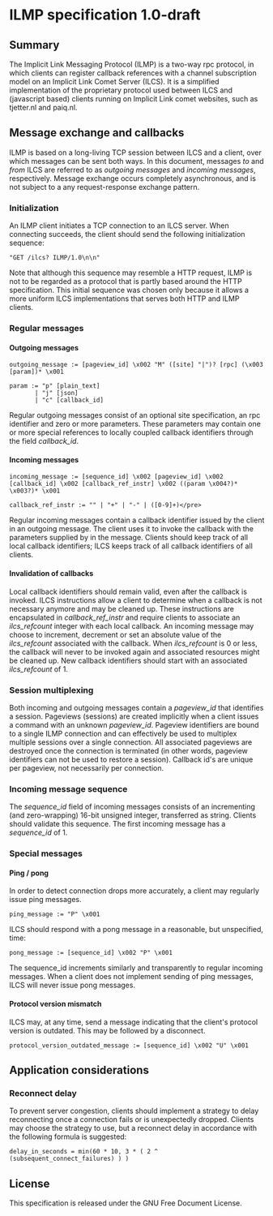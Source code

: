 ILMP specification 1.0-draft
============================

Summary
-------

The Implicit Link Messaging Protocol (ILMP) is a two-way rpc protocol, in which clients can register callback references with a channel subscription model on an Implicit Link Comet Server (ILCS). It is a simplified implementation of the proprietary protocol used between ILCS and (javascript based) clients running on Implicit Link comet websites, such as tjetter.nl and paiq.nl.

Message exchange and callbacks
------------------------------

ILMP is based on a long-living TCP session between ILCS and a client, over which messages can be sent both ways. In this document, messages *to* and *from* ILCS are referred to as *outgoing messages* and *incoming messages*, respectively. Message exchange occurs completely asynchronous, and is not subject to a any request-response exchange pattern.

### Initialization ###

An ILMP client initiates a TCP connection to an ILCS server. When connecting succeeds, the client should send the following initialization sequence:

	"GET /ilcs? ILMP/1.0\n\n"

Note that although this sequence may resemble a HTTP request, ILMP is not to be regarded as a protocol that is partly based around the HTTP specification. This initial sequence was chosen only because it allows a more uniform ILCS implementations that serves both HTTP and ILMP clients.

### Regular messages ###

#### Outgoing messages ####

	outgoing_message := [pageview_id] \x002 "M" ([site] "|")? [rpc] (\x003 [param])* \x001

	param := "p" [plain_text]
	       | "j" [json]
	       | "c" [callback_id]

Regular outgoing messages consist of an optional site specification, an rpc identifier and zero or more parameters. These parameters may contain one or more special references to locally coupled callback identifiers through the field *callback_id*.

#### Incoming messages ####

	incoming_message := [sequence_id] \x002 [pageview_id] \x002 [callback_id] \x002 [callback_ref_instr] \x002 ((param \x004?)* \x003?)* \x001
	
	callback_ref_instr := "" | "+" | "-" | ([0-9]+)</pre>

Regular incoming messages contain a callback identifier issued by the client in an outgoing message. The client uses it to invoke the callback with the parameters supplied by in the message. Clients should keep track of all local callback identifiers; ILCS keeps track of all callback identifiers of all clients.

#### Invalidation of callbacks ####

Local callback identifiers should remain valid, even after the callback is invoked. ILCS instructions allow a client to determine when a callback is not necessary anymore and may be cleaned up. These instructions are encapsulated in *callback_ref_instr* and require clients to associate an *ilcs_refcount* integer with each local callback. An incoming message may choose to increment, decrement or set an absolute value of the *ilcs_refcount* associated with the callback. When *ilcs_refcount* is 0 or less, the callback will never to be invoked again and associated resources might be cleaned up. New callback identifiers should start with an associated *ilcs_refcount* of 1.

### Session multiplexing ###

Both incoming and outgoing messages contain a *pageview_id* that identifies a session. Pageviews (sessions) are created implicitly when a client issues a command with an unknown *pageview_id*. Pageview identifiers are bound to a single ILMP connection and can effectively be used to multiplex multiple sessions over a single connection. All associated pageviews are destroyed once the connection is terminated (in other words, pageview identifiers can not be used to restore a session). Callback id's are unique per pageview, not necessarily per connection.

### Incoming message sequence ###

The *sequence_id* field of incoming messages consists of an incrementing (and zero-wrapping) 16-bit unsigned integer, transferred as string. Clients should validate this sequence. The first incoming message has a *sequence_id* of 1.

### Special messages ###

#### Ping / pong ####

In order to detect connection drops more accurately, a client may regularly issue ping messages.

	ping_message := "P" \x001

ILCS should respond with a pong message in a reasonable, but unspecified, time:

	pong_message := [sequence_id] \x002 "P" \x001

The sequence_id increments similarly and transparently to regular incoming messages. When a client does not implement sending of ping messages, ILCS will never issue pong messages.

#### Protocol version mismatch ####

ILCS may, at any time, send a message indicating that the client's protocol version is outdated. This may be followed by a disconnect.

	protocol_version_outdated_message := [sequence_id] \x002 "U" \x001

Application considerations
--------------------------

### Reconnect delay ###

To prevent server congestion, clients should implement a strategy to delay reconnecting once a connection fails or is unexpectedly dropped. Clients may choose the strategy to use, but a reconnect delay in accordance with the following formula is suggested:

	delay_in_seconds = min(60 * 10, 3 * ( 2 ^ (subsequent_connect_failures) ) )

License
-------
This specification is released under the GNU Free Document License.